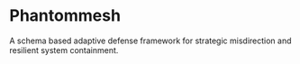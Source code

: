 # Phantommesh
A schema based adaptive defense framework for strategic misdirection and resilient system containment.
